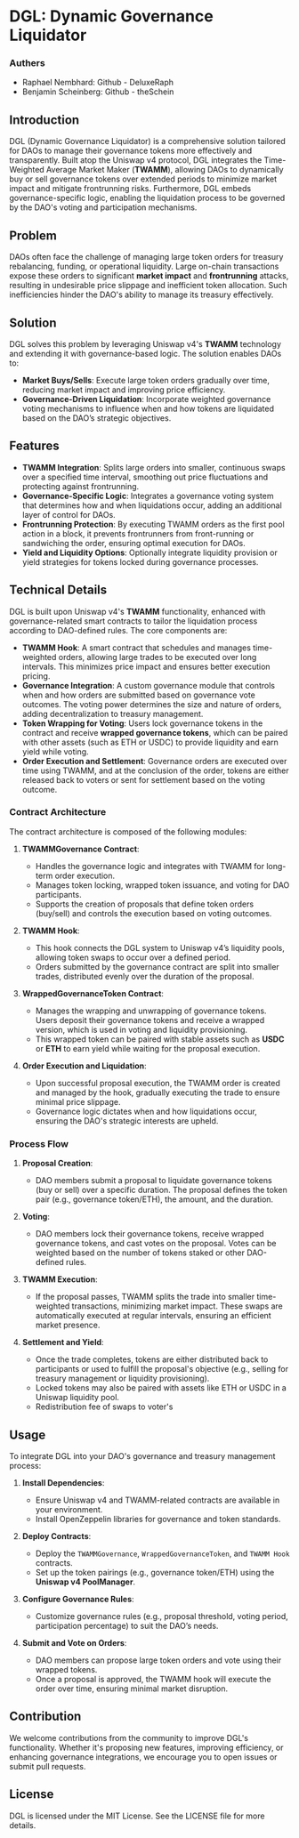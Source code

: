 # DGL: Dynamic Governance Liquidator

### Authers
- Raphael Nembhard: Github - DeluxeRaph
- Benjamin Scheinberg: Github - theSchein

## Introduction

DGL (Dynamic Governance Liquidator) is a comprehensive solution tailored for DAOs to manage their governance tokens more effectively and transparently. Built atop the Uniswap v4 protocol, DGL integrates the Time-Weighted Average Market Maker (**TWAMM**), allowing DAOs to dynamically buy or sell governance tokens over extended periods to minimize market impact and mitigate frontrunning risks. Furthermore, DGL embeds governance-specific logic, enabling the liquidation process to be governed by the DAO's voting and participation mechanisms.

## Problem

DAOs often face the challenge of managing large token orders for treasury rebalancing, funding, or operational liquidity. Large on-chain transactions expose these orders to significant **market impact** and **frontrunning** attacks, resulting in undesirable price slippage and inefficient token allocation. Such inefficiencies hinder the DAO's ability to manage its treasury effectively.

## Solution

DGL solves this problem by leveraging Uniswap v4's **TWAMM** technology and extending it with governance-based logic. The solution enables DAOs to:

- **Market Buys/Sells**: Execute large token orders gradually over time, reducing market impact and improving price efficiency.
- **Governance-Driven Liquidation**: Incorporate weighted governance voting mechanisms to influence when and how tokens are liquidated based on the DAO’s strategic objectives.

## Features

- **TWAMM Integration**: Splits large orders into smaller, continuous swaps over a specified time interval, smoothing out price fluctuations and protecting against frontrunning.
- **Governance-Specific Logic**: Integrates a governance voting system that determines how and when liquidations occur, adding an additional layer of control for DAOs.
- **Frontrunning Protection**: By executing TWAMM orders as the first pool action in a block, it prevents frontrunners from front-running or sandwiching the order, ensuring optimal execution for DAOs.
- **Yield and Liquidity Options**: Optionally integrate liquidity provision or yield strategies for tokens locked during governance processes.

## Technical Details

DGL is built upon Uniswap v4's **TWAMM** functionality, enhanced with governance-related smart contracts to tailor the liquidation process according to DAO-defined rules. The core components are:

- **TWAMM Hook**: A smart contract that schedules and manages time-weighted orders, allowing large trades to be executed over long intervals. This minimizes price impact and ensures better execution pricing.
- **Governance Integration**: A custom governance module that controls when and how orders are submitted based on governance vote outcomes. The voting power determines the size and nature of orders, adding decentralization to treasury management.
- **Token Wrapping for Voting**: Users lock governance tokens in the contract and receive **wrapped governance tokens**, which can be paired with other assets (such as ETH or USDC) to provide liquidity and earn yield while voting.
- **Order Execution and Settlement**: Governance orders are executed over time using TWAMM, and at the conclusion of the order, tokens are either released back to voters or sent for settlement based on the voting outcome.

### Contract Architecture

The contract architecture is composed of the following modules:

1. **TWAMMGovernance Contract**:
   - Handles the governance logic and integrates with TWAMM for long-term order execution.
   - Manages token locking, wrapped token issuance, and voting for DAO participants.
   - Supports the creation of proposals that define token orders (buy/sell) and controls the execution based on voting outcomes.

2. **TWAMM Hook**:
   - This hook connects the DGL system to Uniswap v4’s liquidity pools, allowing token swaps to occur over a defined period.
   - Orders submitted by the governance contract are split into smaller trades, distributed evenly over the duration of the proposal.

3. **WrappedGovernanceToken Contract**:
   - Manages the wrapping and unwrapping of governance tokens. Users deposit their governance tokens and receive a wrapped version, which is used in voting and liquidity provisioning.
   - This wrapped token can be paired with stable assets such as **USDC** or **ETH** to earn yield while waiting for the proposal execution.

4. **Order Execution and Liquidation**:
   - Upon successful proposal execution, the TWAMM order is created and managed by the hook, gradually executing the trade to ensure minimal price slippage.
   - Governance logic dictates when and how liquidations occur, ensuring the DAO's strategic interests are upheld.

### Process Flow

1. **Proposal Creation**:
   - DAO members submit a proposal to liquidate governance tokens (buy or sell) over a specific duration. The proposal defines the token pair (e.g., governance token/ETH), the amount, and the duration.
   
2. **Voting**:
   - DAO members lock their governance tokens, receive wrapped governance tokens, and cast votes on the proposal. Votes can be weighted based on the number of tokens staked or other DAO-defined rules.

3. **TWAMM Execution**:
   - If the proposal passes, TWAMM splits the trade into smaller time-weighted transactions, minimizing market impact. These swaps are automatically executed at regular intervals, ensuring an efficient market presence.

4. **Settlement and Yield**:
   - Once the trade completes, tokens are either distributed back to participants or used to fulfill the proposal's objective (e.g., selling for treasury management or liquidity provisioning).
   - Locked tokens may also be paired with assets like ETH or USDC in a Uniswap liquidity pool.
   - Redistribution fee of swaps to voter's

## Usage

To integrate DGL into your DAO's governance and treasury management process:

1. **Install Dependencies**:
   - Ensure Uniswap v4 and TWAMM-related contracts are available in your environment.
   - Install OpenZeppelin libraries for governance and token standards.

2. **Deploy Contracts**:
   - Deploy the `TWAMMGovernance`, `WrappedGovernanceToken`, and `TWAMM Hook` contracts.
   - Set up the token pairings (e.g., governance token/ETH) using the **Uniswap v4 PoolManager**.

3. **Configure Governance Rules**:
   - Customize governance rules (e.g., proposal threshold, voting period, participation percentage) to suit the DAO’s needs.

4. **Submit and Vote on Orders**:
   - DAO members can propose large token orders and vote using their wrapped tokens.
   - Once a proposal is approved, the TWAMM hook will execute the order over time, ensuring minimal market disruption.

## Contribution

We welcome contributions from the community to improve DGL's functionality. Whether it's proposing new features, improving efficiency, or enhancing governance integrations, we encourage you to open issues or submit pull requests.

## License

DGL is licensed under the MIT License. See the LICENSE file for more details.
